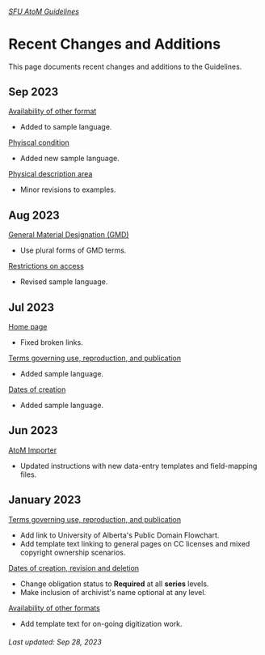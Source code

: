 ###### [SFU AtoM Guidelines](README.md)

# Recent Changes and Additions
This page documents recent changes and additions to the Guidelines.

## Sep 2023
[Availability of other format](archival-description/availability-of-other-formats.md)
- Added to sample language.

[Phyiscal condition](archival-description/physical-condition.md)
- Added new sample language.

[Physical description area](archival-description/physical-description-area.md)
- Minor revisions to examples.

## Aug 2023
[General Material Designation (GMD)](archival-description/gmd.md)
- Use plural forms of GMD terms.

[Restrictions on access](archival-description/restrictions-on-access.md)
- Revised sample language.

## Jul 2023
[Home page](README.md)
- Fixed broken links.

[Terms governing use, reproduction, and publication](archival-description/terms-governing-use.md)
- Added sample language.

[Dates of creation](archival-description/dates-of-creation-area.md)
- Added sample language.

## Jun 2023
[AtoM Importer](resources/atom-importer.md)
- Updated instructions with new data-entry templates and field-mapping files.

## January 2023
[Terms governing use, reproduction, and publication](archival-description/terms-governing-use.md)
- Add link to University of Alberta's Public Domain Flowchart.
- Add template text linking to general pages on CC licenses and mixed copyright ownership scenarios.

[Dates of creation, revision and deletion](archival-description/dates-creation-revision-deletion.md)
- Change obligation status to **Required** at all **series** levels.
- Make inclusion of archivist's name optional at any level.

[Availability of other formats](archival-description/availability-of-other-formats.md)
- Add template text for on-going digitization work.

###### Last updated: Sep 28, 2023
